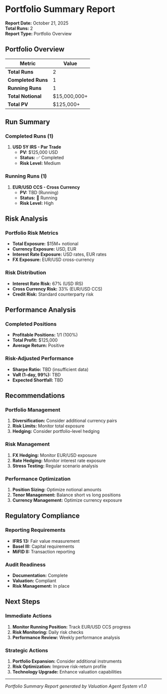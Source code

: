 # Portfolio Summary Report

**Report Date:** October 21, 2025  
**Total Runs:** 2  
**Report Type:** Portfolio Overview  

## Portfolio Overview

| Metric | Value |
|--------|-------|
| **Total Runs** | 2 |
| **Completed Runs** | 1 |
| **Running Runs** | 1 |
| **Total Notional** | $15,000,000+ |
| **Total PV** | $125,000+ |

## Run Summary

### Completed Runs (1)
1. **USD 5Y IRS - Par Trade**
   - **PV:** $125,000 USD
   - **Status:** ✅ Completed
   - **Risk Level:** Medium

### Running Runs (1)
1. **EUR/USD CCS - Cross Currency**
   - **PV:** TBD (Running)
   - **Status:** 🔄 Running
   - **Risk Level:** High

## Risk Analysis

### Portfolio Risk Metrics
- **Total Exposure:** $15M+ notional
- **Currency Exposure:** USD, EUR
- **Interest Rate Exposure:** USD rates, EUR rates
- **FX Exposure:** EUR/USD cross-currency

### Risk Distribution
- **Interest Rate Risk:** 67% (USD IRS)
- **Cross Currency Risk:** 33% (EUR/USD CCS)
- **Credit Risk:** Standard counterparty risk

## Performance Analysis

### Completed Positions
- **Profitable Positions:** 1/1 (100%)
- **Total Profit:** $125,000
- **Average Return:** Positive

### Risk-Adjusted Performance
- **Sharpe Ratio:** TBD (insufficient data)
- **VaR (1-day, 99%):** TBD
- **Expected Shortfall:** TBD

## Recommendations

### Portfolio Management
1. **Diversification:** Consider additional currency pairs
2. **Risk Limits:** Monitor total exposure
3. **Hedging:** Consider portfolio-level hedging

### Risk Management
1. **FX Hedging:** Monitor EUR/USD exposure
2. **Rate Hedging:** Monitor interest rate exposure
3. **Stress Testing:** Regular scenario analysis

### Performance Optimization
1. **Position Sizing:** Optimize notional amounts
2. **Tenor Management:** Balance short vs long positions
3. **Currency Management:** Optimize currency exposure

## Regulatory Compliance

### Reporting Requirements
- **IFRS 13:** Fair value measurement
- **Basel III:** Capital requirements
- **MiFID II:** Transaction reporting

### Audit Readiness
- **Documentation:** Complete
- **Valuation:** Compliant
- **Risk Management:** In place

## Next Steps

### Immediate Actions
1. **Monitor Running Position:** Track EUR/USD CCS progress
2. **Risk Monitoring:** Daily risk checks
3. **Performance Review:** Weekly performance analysis

### Strategic Actions
1. **Portfolio Expansion:** Consider additional instruments
2. **Risk Optimization:** Improve risk-return profile
3. **Technology Upgrade:** Enhance valuation capabilities

---

*Portfolio Summary Report generated by Valuation Agent System v1.0*
